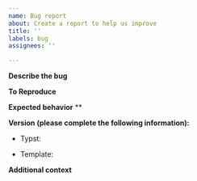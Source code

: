 ```yaml
---
name: Bug report
about: Create a report to help us improve
title: ''
labels: bug
assignees: ''

---
```


**Describe the bug**
<!-- A clear and concise description of what the bug is. -->

**To Reproduce**
<!-- Steps to reproduce the behavior: -->

**Expected behavior**
**
<!-- A clear and concise description of what you expected to happen. -->

**Version (please complete the following information):**
<!-- [e.g. 0.12] -->
 - Typst: 
 <!-- [e.g. v1.1.1] -->
 - Template: 

**Additional context**
<!-- Add any other context about the problem here. -->

